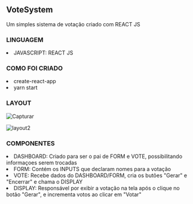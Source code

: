 <h2> VoteSystem </h2>
<p> Um simples sistema de votação criado com REACT JS </p>

<div>
  <h3> LINGUAGEM </h3>
    <li> JAVASCRIPT: REACT JS </li>
</div>
  
<div>
  <h3> COMO FOI CRIADO </h3>
    <li> create-react-app </li>
    <li> yarn start </li>
</div>
<div>
  <h3> LAYOUT </h3>
  
  ![Capturar](https://user-images.githubusercontent.com/45010175/90901794-dc17ab80-e3a1-11ea-9bcb-220438225f82.PNG)
  
  ![layout2](https://user-images.githubusercontent.com/45010175/90901980-26992800-e3a2-11ea-9686-88b1c3fa5071.PNG)

</div>

<div>
  <h3> COMPONENTES </h3>
  <li> DASHBOARD: Criado para ser o pai de FORM e VOTE, possibilitando informaçoes serem trocadas</li>
  <li> FORM: Contém os INPUTS que declaram nomes para a votação </li>
  <li> VOTE: Recebe dados do DASHBOARD/FORM, cria os butões "Gerar" e "Encerrar" e chama o DISPLAY </li>
  <li> DISPLAY: Responsável por exibir a votação na tela após o clique no botão "Gerar", e incrementa votos ao clicar em "Votar" </li>
</div>


 


  

  

